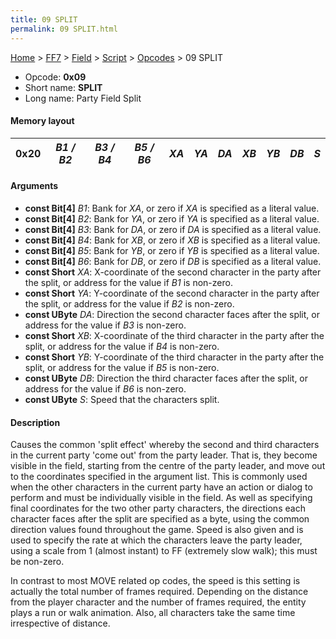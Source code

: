 ```yaml
---
title: 09 SPLIT
permalink: 09 SPLIT.html
---
```


[Home](../../../../Main%20Page.md) > [FF7](../../../../FF7.md) > [Field](../../../Field.md) > [Script](../../Script.md) > [Opcodes](../Opcodes.md) > 09 SPLIT

-   Opcode: **0x09**
-   Short name: **SPLIT**
-   Long name: Party Field Split

#### Memory layout

| 0x20 | *B1 / B2* | *B3 / B4* | *B5 / B6* | *XA* | *YA* | *DA* | *XB* | *YB* | *DB* | *S* |
|------|-----------|-----------|-----------|------|------|------|------|------|------|-----|

#### Arguments

-   **const Bit\[4\]** *B1*: Bank for *XA*, or zero if *XA* is specified
    as a literal value.
-   **const Bit\[4\]** *B2*: Bank for *YA*, or zero if *YA* is specified
    as a literal value.
-   **const Bit\[4\]** *B3*: Bank for *DA*, or zero if *DA* is specified
    as a literal value.
-   **const Bit\[4\]** *B4*: Bank for *XB*, or zero if *XB* is specified
    as a literal value.
-   **const Bit\[4\]** *B5*: Bank for *YB*, or zero if *YB* is specified
    as a literal value.
-   **const Bit\[4\]** *B6*: Bank for *DB*, or zero if *DB* is specified
    as a literal value.
-   **const Short** *XA*: X-coordinate of the second character in the
    party after the split, or address for the value if *B1* is non-zero.
-   **const Short** *YA*: Y-coordinate of the second character in the
    party after the split, or address for the value if *B2* is non-zero.
-   **const UByte** *DA*: Direction the second character faces after the
    split, or address for the value if *B3* is non-zero.
-   **const Short** *XB*: X-coordinate of the third character in the
    party after the split, or address for the value if *B4* is non-zero.
-   **const Short** *YB*: Y-coordinate of the third character in the
    party after the split, or address for the value if *B5* is non-zero.
-   **const UByte** *DB*: Direction the third character faces after the
    split, or address for the value if *B6* is non-zero.
-   **const UByte** *S*: Speed that the characters split.

#### Description

Causes the common 'split effect' whereby the second and third characters
in the current party 'come out' from the party leader. That is, they
become visible in the field, starting from the centre of the party
leader, and move out to the coordinates specified in the argument list.
This is commonly used when the other characters in the current party
have an action or dialog to perform and must be individually visible in
the field. As well as specifying final coordinates for the two other
party characters, the directions each character faces after the split
are specified as a byte, using the common direction values found
throughout the game. Speed is also given and is used to specify the rate
at which the characters leave the party leader, using a scale from 1
(almost instant) to FF (extremely slow walk); this must be non-zero.

In contrast to most MOVE related op codes, the speed is this setting is
actually the total number of frames required. Depending on the distance
from the player character and the number of frames required, the entity
plays a run or walk animation. Also, all characters take the same time
irrespective of distance.
